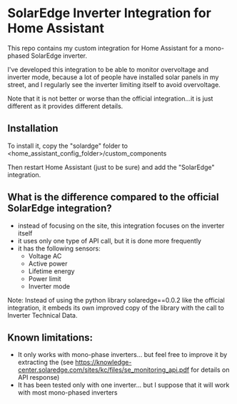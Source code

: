 # SolarEdge Inverter Integration for Home Assistant
This repo contains my custom integration for Home Assistant for a mono-phased SolarEdge inverter.

I've developed this integration to be able to monitor overvoltage and inverter mode, because a lot of people have installed solar panels in my street, and I regularly see the inverter limiting itself to avoid overvoltage.

Note that it is not better or worse than the official integration...it is just different as it provides different details.

## Installation
To install it, copy the "solardge" folder to <home_assistant_config_folder>/custom_components

Then restart Home Assistant (just to be sure) and add the "SolarEdge" integration.

## What is the difference compared to the official SolarEdge integration?
* instead of focusing on the site, this integration focuses on the inverter itself
* it uses only one type of API call, but it is done more frequently
* it has the following sensors:
  * Voltage AC
  * Active power
  * Lifetime energy
  * Power limit
  * Inverter mode

Note: Instead of using the python library solaredge==0.0.2 like the official integration, it embeds its own improved copy of the library with the call to Inverter Technical Data.

## Known limitations:
* It only works with mono-phase inverters... but feel free to improve it by extracting the (see https://knowledge-center.solaredge.com/sites/kc/files/se_monitoring_api.pdf for details on API response)
* It has been tested only with one inverter... but I suppose that it will work with most mono-phased inverters

